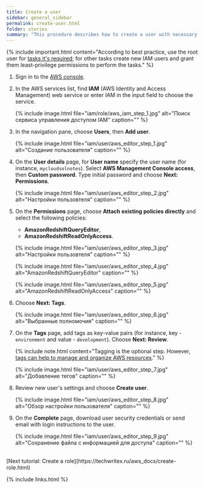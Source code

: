 ```yaml
---
title: Create a user
sidebar: general_sidebar
permalink: create-user.html
folder: stories
summary: "This procedure describes how to create a user with necessary permissions."
---
```


{% include important.html content="According to best practice, use the root user for [tasks it's required](https://docs.aws.amazon.com/accounts/latest/reference/root-user-tasks.html); for other tasks create new IAM users and grant them least-privilege permissions to perform the tasks." %}

1. Sign in to the [AWS console](https://console.aws.amazon.com/).

2. In the AWS services list, find **IAM** (AWS Identity and Access Management) web service or enter IAM in the input field to choose the service.

    {% include image.html file="iam/role/aws_iam_step_1.jpg" alt="Поиск сервиса управления доступом IAM" caption="" %}

3. In the navigation pane, choose **Users**, then **Add user**.

    {% include image.html file="iam/user/aws_editor_step_1.jpg" alt="Создание пользователя" caption="" %}

4. On the **User details** page, for **User name** specify the user name (for instance, `mycloudsolnotes`). Select **AWS Management Console access**, then **Custom password**. Type initial password and choose **Next: Permissions**.

    {% include image.html file="iam/user/aws_editor_step_2.jpg" alt="Настройки пользовтеля" caption="" %}

5. On the **Permissions** page, choose **Attach existing policies directly** and select the following policies: 
    - **AmazonRedshiftQueryEditor**,
    - **AmazonRedshiftReadOnlyAccess**.

    {% include image.html file="iam/user/aws_editor_step_3.jpg" alt="Настройки пользовтеля" caption="" %}

    {% include image.html file="iam/user/aws_editor_step_4.jpg" alt="AmazonRedshiftQueryEditor" caption="" %}

    {% include image.html file="iam/user/aws_editor_step_5.jpg" alt="AmazonRedshiftReadOnlyAccess" caption="" %}

6. Choose **Next: Tags**.

    {% include image.html file="iam/user/aws_editor_step_6.jpg" alt="Выбранные полномочия" caption="" %}

7. On the **Tags** page, add tags as key-value pairs (for instance, key - `environment` and value - `development`). Choose **Next: Review**.

    {% include note.html content="Tagging is the optional step. However, [tags can help to manage and organize AWS resources](https://docs.aws.amazon.com/general/latest/gr/aws_tagging.html)." %}

    {% include image.html file="iam/user/aws_editor_step_7.jpg" alt="Добавление тегов" caption="" %}

8. Review new user's settings and choose **Create user**.

    {% include image.html file="iam/user/aws_editor_step_8.jpg" alt="Обзор настройки пользователя" caption="" %}

9. On the **Complete** page, download user security credentials or send email with login instructions to the user. 

    {% include image.html file="iam/user/aws_editor_step_9.jpg" alt="Сохранение файла с информацией для доступа" caption="" %}

<br />
[Next tutorial: Create a role](https://techwritex.ru/aws_docs/create-role.html)

{% include links.html %}
